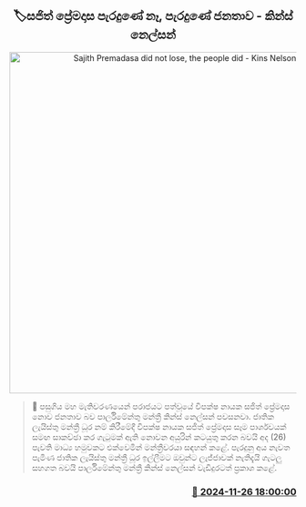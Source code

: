 <p align='center'><b><h2 align='center' title='Sajith Premadasa did not lose, the people did - Kins Nelson'>🏷සජිත් ප්‍රේමදාස පැරදුණේ නෑ, පැරදුණේ ජනතාව - කින්ස් නෙල්සන්</h2></b></p>
<p align='center'><img src='https://helakuru.sgp1.cdn.digitaloceanspaces.com/esana/images/lib/kings-nelsan-new.jpg' width='600' alt='Sajith Premadasa did not lose, the people did - Kins Nelson'></p>

>📝 පසුගිය මහ මැතිවරණයෙන් පරාජයට පත්වූයේ විපක්ෂ නායක සජිත් ප්‍රේමදාස නොව ජනතාව බව පාර්ලිමේන්තු මන්ත්‍රී කින්ස් නෙල්සන් පවසනවා.
ජාතික ලැයිස්තු මන්ත්‍රී ධූර නම් කිරීමේදී විපක්ෂ නායක සජිත් ප්‍රේමදාස සෑම පාර්ශවයක් සමඟ සාකච්ඡා කර ගැටුමක් ඇති නොවන අයුරින් කටයුතු කරන බවයි අද (26) පැවති මාධ්‍ය හමුවකට එක්වෙමින් මන්ත්‍රීවරයා සඳහන් කළේ.
පැරදුනු අය නැවත පැමිණ ජාතික ලැයිස්තු මන්ත්‍රී ධූර ඉල්ලීමට ඔවුන්ට ලැජ්ජාවක් නැතිදැයි ගැටලු සහගත බවයි පාර්ලිමේන්තු මන්ත්‍රී කින්ස් නෙල්සන් වැඩිදුරටත් ප්‍රකාශ කළේ. 


<h3 align='right'><a href='https://www.helakuru.lk/esana/p/105461/'>📅 2024-11-26 18:00:00</a></h3>
